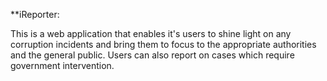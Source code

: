 **iReporter:

This is a web application that enables it's users to shine light on any corruption incidents and bring them to focus to the appropriate authorities and the general public. Users can also report on cases which require government intervention. 
